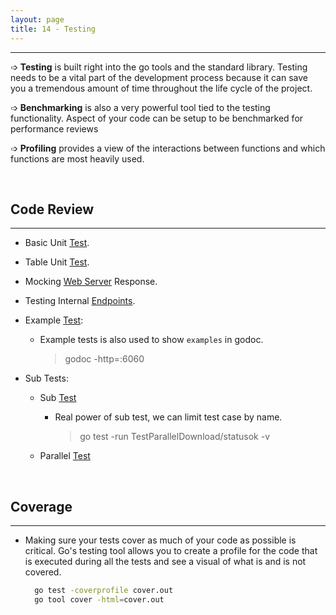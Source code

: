 ```yaml
---
layout: page
title: 14 - Testing
---
```

***

<!-- markdownlint-disable MD002 MD022-->

➩ **Testing** is built right into the go tools and the standard library. Testing needs to be a vital part of the development process because it can save you a tremendous amount of time throughout the life cycle of the project.

➩ **Benchmarking** is also a very powerful tool tied to the testing functionality. Aspect of your code can be setup to be benchmarked for performance reviews

➩ **Profiling** provides a view of the interactions between functions and which functions are most heavily used.

&nbsp;

## Code Review
***

- Basic Unit [Test](https://github.com/g-kutty/go-code/blob/master/testing/tests/example1/download_test.go).

- Table Unit [Test](https://github.com/g-kutty/go-code/blob/master/testing/tests/example2/table_test.go).

- Mocking [Web Server](https://github.com/g-kutty/go-code/blob/master/testing/tests/example3/web_test.go) Response.

- Testing Internal [Endpoints](https://github.com/g-kutty/go-code/blob/master/testing/tests/example4/handlers/handler_test.go).

- Example [Test](https://github.com/g-kutty/go-code/blob/master/testing/tests/example4/handlers/handler_example_test.go):

  - Example tests is also used to show `examples` in godoc.

    > godoc -http=:6060

- Sub Tests:

  - Sub [Test](https://github.com/g-kutty/go-code/blob/master/testing/tests/example5/sub_test.go)

    - Real power of sub test, we can limit test case by name.

        > go test -run TestParallelDownload/statusok -v

  - Parallel [Test](https://github.com/g-kutty/go-code/blob/master/testing/tests/example5/sub_parallel_test.go)

&nbsp;

## Coverage
***

- Making sure your tests cover as much of your code as possible is critical. Go's testing tool allows you to create a profile for the code that is executed during all the tests and see a visual of what is and is not covered.

  ```sh
    go test -coverprofile cover.out
    go tool cover -html=cover.out
  ```